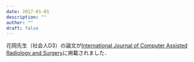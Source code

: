 ```yaml
---
date: 2017-01-01
description: ""
auther: ""
draft: false
---
```

花岡先生（社会人D3）の論文が[International Journal of Computer Assisted Radiology and Surgery](https://link.springer.com/article/10.1007/s11548-016-1516-y)に掲載されました．

